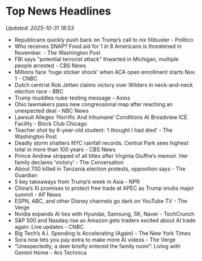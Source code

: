 # Top News Headlines

_Updated: 2025-10-31 18:53_

- Republicans quickly push back on Trump’s call to nix filibuster - Politico
- Who receives SNAP? Food aid for 1 in 8 Americans is threatened in November. - The Washington Post
- FBI says "potential terrorist attack" thwarted in Michigan, multiple people arrested - CBS News
- Millions face 'huge sticker shock' when ACA open enrollment starts Nov. 1 - CNBC
- Dutch centrist Rob Jetten claims victory over Wilders in neck-and-neck election race - BBC
- Trump muddles nuke-testing message - Axios
- Ohio lawmakers pass new congressional map after reaching an unexpected deal - NBC News
- Lawsuit Alleges ‘Horrific And Inhumane’ Conditions At Broadview ICE Facility - Block Club Chicago
- Teacher shot by 6-year-old student: ‘I thought I had died’ - The Washington Post
- Deadly storm shatters NYC rainfall records. Central Park sees highest total in more than 100 years - CBS News
- Prince Andrew stripped of all titles after Virginia Giuffre’s memoir. Her family declares ‘victory’ - The Conversation
- About 700 killed in Tanzania election protests, opposition says - The Guardian
- 5 key takeaways from Trump’s week in Asia - NPR
- China’s Xi promises to protect free trade at APEC as Trump snubs major summit - AP News
- ESPN, ABC, and other Disney channels go dark on YouTube TV - The Verge
- Nvidia expands AI ties with Hyundai, Samsung, SK, Naver - TechCrunch
- S&P 500 and Nasdaq rise as Amazon gets traders excited about AI trade again: Live updates - CNBC
- Big Tech’s A.I. Spending Is Accelerating (Again) - The New York Times
- Sora now lets you pay extra to make more AI videos - The Verge
- “Unexpectedly, a deer briefly entered the family room”: Living with Gemini Home - Ars Technica